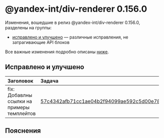 # @yandex-int/div-renderer 0.156.0

<!-- ЧЕЛОВЕЧЕСКОЕ ВСТУПЛЕНИЕ -->

Изменения, вошедшие в релиз @yandex-int/div-renderer 0.156.0, разделены на группы:

* [исправлено и улучшено](#Исправлено-и-улучшено) — различные исправления, не затрагивающие API блоков

Все важные изменения подробно описаны [ниже](#Пояснения).

## Исправлено и улучшено

| Заголовок                                  | Задача                                     | PR  |
| :----------------------------------------- | :----------------------------------------- | :-- |
| fix: Добавлны ссылки на примеры темплейтов | [57c4342afb71cc1ae04b2f94099ae592c5d00e78] | N/A |

## Пояснения

[57c4342afb71cc1ae04b2f94099ae592c5d00e78]: https://a.yandex-team.ru/arc_vcs/commit/57c4342afb71cc1ae04b2f94099ae592c5d00e78
